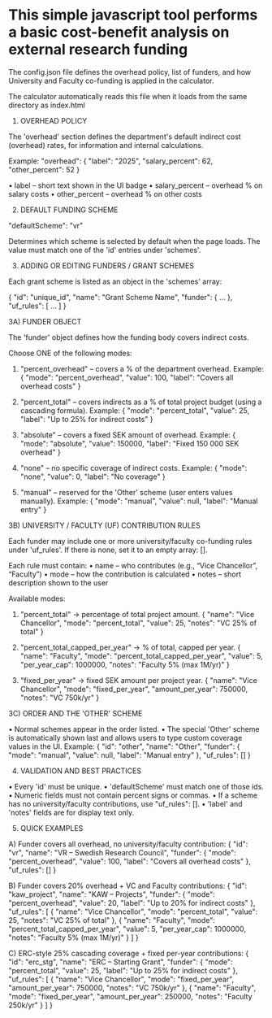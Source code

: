 # This simple javascript tool performs a basic cost-benefit analysis on external research funding

The config.json file defines the overhead policy, list of funders, and how
University and Faculty co-funding is applied in the calculator.

The calculator automatically reads this file when it loads from
the same directory as index.html


1) OVERHEAD POLICY

The 'overhead' section defines the department's default indirect
cost (overhead) rates, for information and internal calculations.

Example:
  \"overhead\": {
    \"label\": \"2025\",
    \"salary_percent\": 62,
    \"other_percent\": 52
  }

• label – short text shown in the UI badge
• salary_percent – overhead % on salary costs
• other_percent – overhead % on other costs


2) DEFAULT FUNDING SCHEME

  \"defaultScheme\": \"vr\"

Determines which scheme is selected by default when the page loads.
The value must match one of the 'id' entries under 'schemes'.


3) ADDING OR EDITING FUNDERS / GRANT SCHEMES

Each grant scheme is listed as an object in the 'schemes' array:

  {
    \"id\": \"unique_id\",
    \"name\": \"Grant Scheme Name\",
    \"funder\": { ... },
    \"uf_rules\": [ ... ]
  }


3A) FUNDER OBJECT

The 'funder' object defines how the funding body covers indirect costs.

Choose ONE of the following modes:

1. \"percent_overhead\"  – covers a % of the department overhead.
   Example: { \"mode\": \"percent_overhead\", \"value\": 100,
              \"label\": \"Covers all overhead costs\" }

2. \"percent_total\" – covers indirects as a % of total project budget
   (using a cascading formula).
   Example: { \"mode\": \"percent_total\", \"value\": 25,
              \"label\": \"Up to 25% for indirect costs\" }

3. \"absolute\" – covers a fixed SEK amount of overhead.
   Example: { \"mode\": \"absolute\", \"value\": 150000,
              \"label\": \"Fixed 150 000 SEK overhead\" }

4. \"none\" – no specific coverage of indirect costs.
   Example: { \"mode\": \"none\", \"value\": 0, \"label\": \"No coverage\" }

5. \"manual\" – reserved for the 'Other' scheme (user enters values manually).
   Example: { \"mode\": \"manual\", \"value\": null, \"label\": \"Manual entry\" }

3B) UNIVERSITY / FACULTY (UF) CONTRIBUTION RULES

Each funder may include one or more university/faculty co-funding rules
under 'uf_rules'.  If there is none, set it to an empty array: [].

Each rule must contain:
• name – who contributes (e.g., “Vice Chancellor”, “Faculty”)
• mode – how the contribution is calculated
• notes – short description shown to the user

Available modes:

1. \"percent_total\"  → percentage of total project amount.
   { \"name\": \"Vice Chancellor\", \"mode\": \"percent_total\",
     \"value\": 25, \"notes\": \"VC 25% of total\" }

2. \"percent_total_capped_per_year\"  → % of total, capped per year.
   { \"name\": \"Faculty\", \"mode\": \"percent_total_capped_per_year\",
     \"value\": 5, \"per_year_cap\": 1000000,
     \"notes\": \"Faculty 5% (max 1M/yr)\" }

3. \"fixed_per_year\"  → fixed SEK amount per project year.
   { \"name\": \"Vice Chancellor\", \"mode\": \"fixed_per_year\",
     \"amount_per_year\": 750000, \"notes\": \"VC 750k/yr\" }


3C) ORDER AND THE 'OTHER' SCHEME

• Normal schemes appear in the order listed.
• The special 'Other' scheme is automatically shown last and allows users
  to type custom coverage values in the UI.
  Example:
    {
      \"id\": \"other\",
      \"name\": \"Other\",
      \"funder\": { \"mode\": \"manual\", \"value\": null,
                   \"label\": \"Manual entry\" },
      \"uf_rules\": []
    }


4) VALIDATION AND BEST PRACTICES

• Every 'id' must be unique.
• 'defaultScheme' must match one of those ids.
• Numeric fields must not contain percent signs or commas.
• If a scheme has no university/faculty contributions, use \"uf_rules\": [].
• 'label' and 'notes' fields are for display text only.


5) QUICK EXAMPLES

A) Funder covers all overhead, no university/faculty contribution:
  {
    \"id\": \"vr\",
    \"name\": \"VR – Swedish Research Council\",
    \"funder\": { \"mode\": \"percent_overhead\", \"value\": 100,
                  \"label\": \"Covers all overhead costs\" },
    \"uf_rules\": []
  }

B) Funder covers 20% overhead + VC and Faculty contributions:
  {
    \"id\": \"kaw_project\",
    \"name\": \"KAW – Projects\",
    \"funder\": { \"mode\": \"percent_overhead\", \"value\": 20,
                  \"label\": \"Up to 20% for indirect costs\" },
    \"uf_rules\": [
      { \"name\": \"Vice Chancellor\", \"mode\": \"percent_total\",
        \"value\": 25, \"notes\": \"VC 25% of total\" },
      { \"name\": \"Faculty\", \"mode\": \"percent_total_capped_per_year\",
        \"value\": 5, \"per_year_cap\": 1000000,
        \"notes\": \"Faculty 5% (max 1M/yr)\" }
    ]
  }

C) ERC-style 25% cascading coverage + fixed per-year contributions:
  {
    \"id\": \"erc_stg\",
    \"name\": \"ERC – Starting Grant\",
    \"funder\": { \"mode\": \"percent_total\", \"value\": 25,
                 \"label\": \"Up to 25% for indirect costs\" },
    \"uf_rules\": [
      { \"name\": \"Vice Chancellor\", \"mode\": \"fixed_per_year\",
        \"amount_per_year\": 750000, \"notes\": \"VC 750k/yr\" },
      { \"name\": \"Faculty\", \"mode\": \"fixed_per_year\",
        \"amount_per_year\": 250000, \"notes\": \"Faculty 250k/yr\" }
    ]
  }
